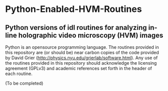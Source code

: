 Python-Enabled-HVM-Routines
================================

Python versions of idl routines for analyzing in-line holographic video microscopy (HVM) images 
--------------------------------

Python is an opensource programming language.  The routines provided in this repository are (or should be) near carbon copies of the code provided by David Grier (http://physics.nyu.edu/grierlab/software.html).  Any use of the routines provided in this repository should acknowledge the licensing agreement (GPLv3) and academic references set forth in the header of each routine.

(To be completed) 
